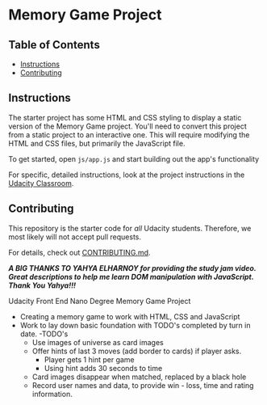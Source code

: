 # Memory Game Project

## Table of Contents

* [Instructions](#instructions)
* [Contributing](#contributing)

## Instructions

The starter project has some HTML and CSS styling to display a static version of the Memory Game project. You'll need to convert this project from a static project to an interactive one. This will require modifying the HTML and CSS files, but primarily the JavaScript file.

To get started, open `js/app.js` and start building out the app's functionality

For specific, detailed instructions, look at the project instructions in the [Udacity Classroom](https://classroom.udacity.com/me).

## Contributing

This repository is the starter code for _all_ Udacity students. Therefore, we most likely will not accept pull requests.

For details, check out [CONTRIBUTING.md](CONTRIBUTING.md).



***A BIG THANKS TO YAHYA ELHARNOY for providing the study jam video. Great descriptions to help me learn DOM manipulation with JavaScript. Thank You Yahya!!!***

Udacity Front End Nano Degree Memory Game Project
- Creating a memory game to work with HTML, CSS and JavaScript
- Work to lay down basic foundation with TODO's completed by turn in date.
  -TODO's
    - Use images of universe as card images
    - Offer hints of last 3 moves (add border to cards) if player asks. 
      - Player gets 1 hint per game
      - Using hint adds 30 seconds to time
    - Card images disappear when matched, replaced by a black hole
    - Record user names and data, to provide win - loss, time and rating information.